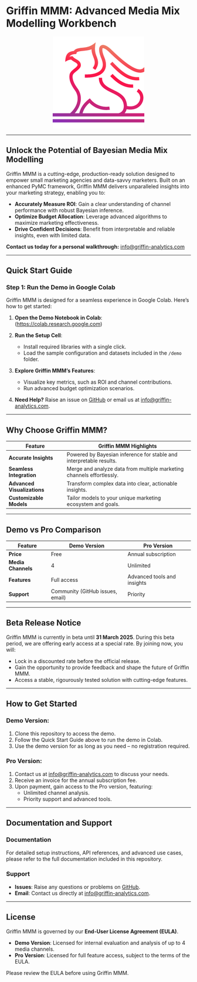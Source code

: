 # Griffin MMM: Advanced Media Mix Modelling Workbench

<p align="center">
  <img src="images/logo.png" alt="Griffin Logo">
</p>

---

## Unlock the Potential of Bayesian Media Mix Modelling

Griffin MMM is a cutting-edge, production-ready solution designed to empower small marketing agencies and data-savvy marketers. Built on an enhanced PyMC framework, Griffin MMM delivers unparalleled insights into your marketing strategy, enabling you to:

- **Accurately Measure ROI**: Gain a clear understanding of channel performance with robust Bayesian inference.
- **Optimize Budget Allocation**: Leverage advanced algorithms to maximize marketing effectiveness.
- **Drive Confident Decisions**: Benefit from interpretable and reliable insights, even with limited data.

**Contact us today for a personal walkthrough:** info@griffin-analytics.com

---

## Quick Start Guide

### Step 1: Run the Demo in Google Colab

Griffin MMM is designed for a seamless experience in Google Colab. Here’s how to get started:

1. **Open the Demo Notebook in Colab**:
   (https://colab.research.google.com)

2. **Run the Setup Cell**:
   - Install required libraries with a single click.
   - Load the sample configuration and datasets included in the `/demo` folder.

3. **Explore Griffin MMM’s Features**:
   - Visualize key metrics, such as ROI and channel contributions.
   - Run advanced budget optimization scenarios.

4. **Need Help?** Raise an issue on [GitHub](https://github.com/griffin-analytics) or email us at info@griffin-analytics.com.

---

## Why Choose Griffin MMM?

| Feature                     | Griffin MMM Highlights |
|-----------------------------|-------------------------|
| **Accurate Insights**       | Powered by Bayesian inference for stable and interpretable results. |
| **Seamless Integration**    | Merge and analyze data from multiple marketing channels effortlessly. |
| **Advanced Visualizations** | Transform complex data into clear, actionable insights. |
| **Customizable Models**     | Tailor models to your unique marketing ecosystem and goals. |

---

## Demo vs Pro Comparison

| Feature                     | Demo Version                 | Pro Version                  |
|-----------------------------|------------------------------|------------------------------|
| **Price**                   | Free                         | Annual subscription          |
| **Media Channels**          | 4                            | Unlimited                    |
| **Features**                | Full access                  | Advanced tools and insights  |
| **Support**                 | Community (GitHub issues, email) | Priority                     |

---

## Beta Release Notice

Griffin MMM is currently in beta until **31 March 2025**. During this beta period, we are offering early access at a special rate. By joining now, you will:

- Lock in a discounted rate before the official release.
- Gain the opportunity to provide feedback and shape the future of Griffin MMM.
- Access a stable, rigourously tested solution with cutting-edge features.

---

## How to Get Started

### Demo Version:
1. Clone this repository to access the demo.
2. Follow the Quick Start Guide above to run the demo in Colab.
3. Use the demo version for as long as you need – no registration required.

### Pro Version:
1. Contact us at info@griffin-analytics.com to discuss your needs.
2. Receive an invoice for the annual subscription fee.
3. Upon payment, gain access to the Pro version, featuring:
   - Unlimited channel analysis.
   - Priority support and advanced tools.

---

## Documentation and Support

### Documentation
For detailed setup instructions, API references, and advanced use cases, please refer to the full documentation included in this repository.

### Support
- **Issues**: Raise any questions or problems on [GitHub](https://github.com/griffin-analytics/issues).
- **Email**: Contact us directly at info@griffin-analytics.com.

---

## License

Griffin MMM is governed by our **End-User License Agreement (EULA)**.

- **Demo Version**: Licensed for internal evaluation and analysis of up to 4 media channels.
- **Pro Version**: Licensed for full feature access, subject to the terms of the EULA.

Please review the EULA before using Griffin MMM.

